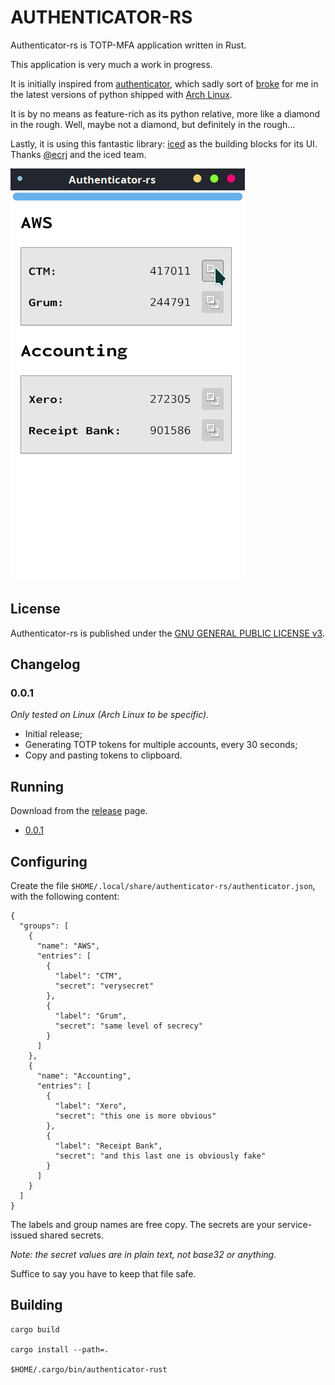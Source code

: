 AUTHENTICATOR-RS
==================
Authenticator-rs is TOTP-MFA application written in Rust.

This application is very much a work in progress.

It is initially inspired from [authenticator](https://gitlab.gnome.org/World/Authenticator), which sadly sort of 
[broke](https://aur.archlinux.org/packages/authenticator/) for me 
in the latest versions of python shipped with [Arch Linux](https://www.archlinux.org/).

It is by no means as feature-rich as its python relative, more like a diamond in the rough. Well, maybe not a diamond, 
but definitely in the rough...

Lastly, it is using this fantastic library: [iced](https://github.com/hecrj/iced) as the building blocks for its UI.
Thanks [@ecrj](https://github.com/hecrj) and the iced team.

<kbd>![authenticator-rs](./authenticator-rs.png "Authenticator RS")</kbd>

## License

Authenticator-rs is published under the [GNU GENERAL PUBLIC LICENSE v3](./README.md).

## Changelog

### 0.0.1

_Only tested on Linux (Arch Linux to be specific)._

* Initial release;
* Generating TOTP tokens for multiple accounts, every 30 seconds;
* Copy and pasting tokens to clipboard.

## Running

Download from the [release](https://github.com/grumlimited/authenticator-rs/releases) page.

* [0.0.1](https://github.com/grumlimited/authenticator-rs/releases/download/0.0.1/authenticator-rs-0.0.1-x86_64) 

## Configuring

Create the file `$HOME/.local/share/authenticator-rs/authenticator.json`, with the following content:

    {
      "groups": [
        {
          "name": "AWS",
          "entries": [
            {
              "label": "CTM",
              "secret": "verysecret"
            },
            {
              "label": "Grum",
              "secret": "same level of secrecy"
            }
          ]
        },
        {
          "name": "Accounting",
          "entries": [
            {
              "label": "Xero",
              "secret": "this one is more obvious"
            },
            {
              "label": "Receipt Bank",
              "secret": "and this last one is obviously fake"
            }
          ]
        }
      ]
    }

The labels and group names are free copy. The secrets are your service-issued shared secrets. 

_Note: the secret values are in plain text, not base32 or anything._

Suffice to say you have to keep that file safe.

## Building

    cargo build
    
    cargo install --path=.
    
    $HOME/.cargo/bin/authenticator-rust
    